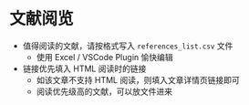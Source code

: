 # 文献阅览

- 值得阅读的文献，请按格式写入 `references_list.csv` 文件
  - 使用 Excel / VSCode Plugin 愉快编辑
- 链接优先填入 HTML 阅读时的链接
  - 如该文章不支持 HTML 阅读，则填入文章详情页链接即可
  - 阅读优先级高的文献，可以放文件进来